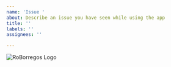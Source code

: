 ```yaml
---
name: 'Issue '
about: Describe an issue you have seen while using the app
title: ''
labels: ''
assignees: ''

---
```




![RoBorregos Logo](https://github.com/RoBorregos.png)